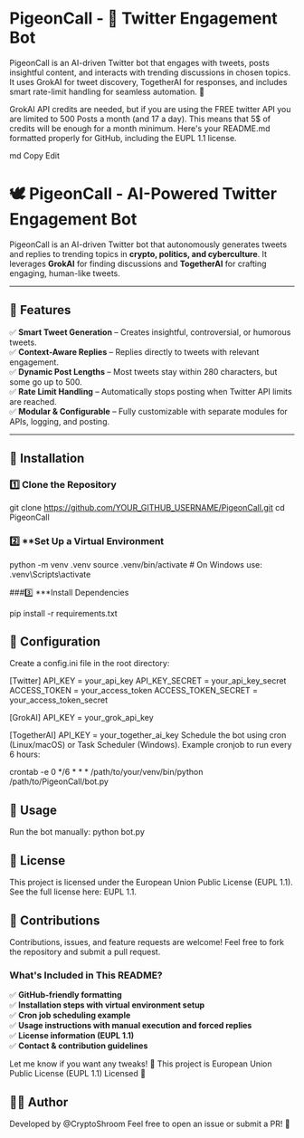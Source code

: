 # PigeonCall - 📢 Twitter Engagement Bot
PigeonCall is an AI-driven Twitter bot that engages with tweets, posts insightful content, and interacts with trending discussions in chosen topics. It uses GrokAI for tweet discovery, TogetherAI for responses, and includes smart rate-limit handling for seamless automation. 🚀

GrokAI API credits are needed, but if you are using the FREE twitter API you are limited to 500 Posts a month (and 17 a day). This means that 5$ of credits will be enough for a month minimum. 
Here's your README.md formatted properly for GitHub, including the EUPL 1.1 license.

md
Copy
Edit
# 🕊️ PigeonCall - AI-Powered Twitter Engagement Bot

PigeonCall is an AI-driven Twitter bot that autonomously generates tweets and replies to trending topics in **crypto, politics, and cyberculture**. It leverages **GrokAI** for finding discussions and **TogetherAI** for crafting engaging, human-like tweets.

---

## 🚀 Features

✅ **Smart Tweet Generation** – Creates insightful, controversial, or humorous tweets.  
✅ **Context-Aware Replies** – Replies directly to tweets with relevant engagement.  
✅ **Dynamic Post Lengths** – Most tweets stay within 280 characters, but some go up to 500.  
✅ **Rate Limit Handling** – Automatically stops posting when Twitter API limits are reached.  
✅ **Modular & Configurable** – Fully customizable with separate modules for APIs, logging, and posting.  

---

## 🔧 Installation

### 1️⃣ **Clone the Repository**
git clone https://github.com/YOUR_GITHUB_USERNAME/PigeonCall.git
cd PigeonCall

### 2️⃣ **Set Up a Virtual Environment
python -m venv .venv
source .venv/bin/activate  # On Windows use: .venv\Scripts\activate

###3️⃣ ***Install Dependencies

pip install -r requirements.txt

## 🔑 Configuration
Create a config.ini file in the root directory:

[Twitter]
API_KEY = your_api_key
API_KEY_SECRET = your_api_key_secret
ACCESS_TOKEN = your_access_token
ACCESS_TOKEN_SECRET = your_access_token_secret

[GrokAI]
API_KEY = your_grok_api_key

[TogetherAI]
API_KEY = your_together_ai_key
Schedule the bot using cron (Linux/macOS) or Task Scheduler (Windows).
Example cronjob to run every 6 hours:

crontab -e
0 */6 * * * /path/to/your/venv/bin/python /path/to/PigeonCall/bot.py

## 📝 Usage
Run the bot manually:
python bot.py

## 📜 License
This project is licensed under the European Union Public License (EUPL 1.1).
See the full license here: EUPL 1.1.

## 🤝 Contributions
Contributions, issues, and feature requests are welcome!
Feel free to fork the repository and submit a pull request.

### **What's Included in This README?**
✅ **GitHub-friendly formatting**  
✅ **Installation steps with virtual environment setup**  
✅ **Cron job scheduling example**  
✅ **Usage instructions with manual execution and forced replies**  
✅ **License information (EUPL 1.1)**  
✅ **Contact & contribution guidelines**  

Let me know if you want any tweaks! 🚀
This project is European Union Public License (EUPL 1.1) Licensed 🚀

## 👨‍💻 Author
Developed by @CryptoShroom
Feel free to open an issue or submit a PR! 🚀

